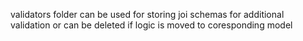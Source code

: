 validators folder can be used for storing joi schemas for additional validation or can be deleted if logic is moved to coresponding model
